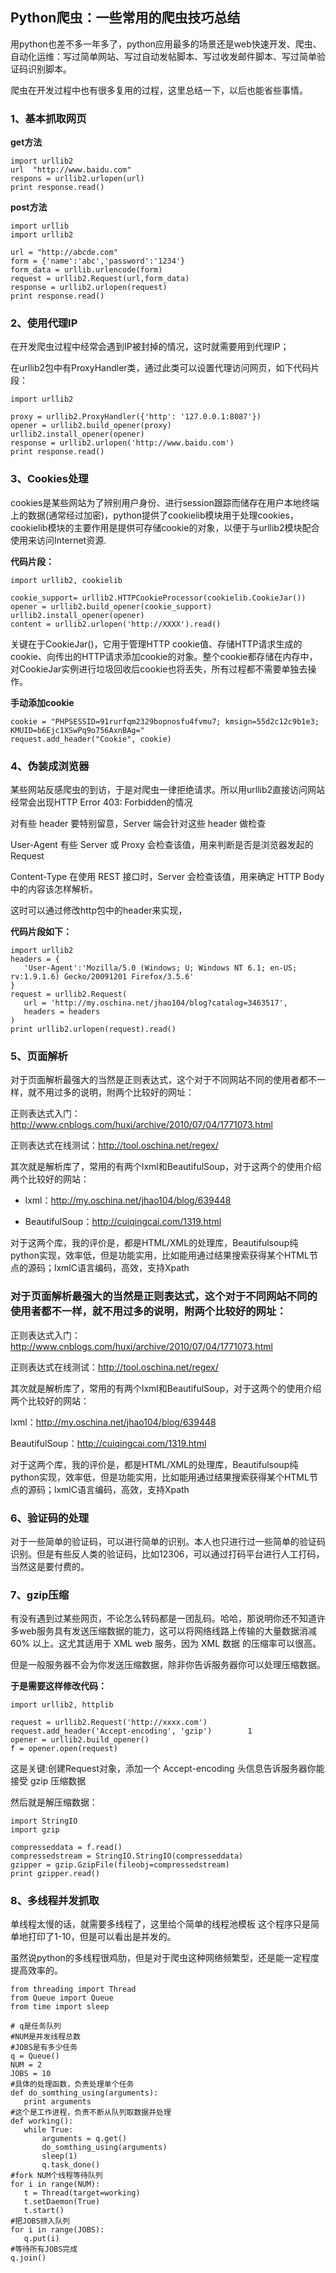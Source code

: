 ## Python爬虫：一些常用的爬虫技巧总结

用python也差不多一年多了，python应用最多的场景还是web快速开发、爬虫、自动化运维：写过简单网站、写过自动发帖脚本、写过收发邮件脚本、写过简单验证码识别脚本。

爬虫在开发过程中也有很多复用的过程，这里总结一下，以后也能省些事情。

### 1、基本抓取网页

**get方法**
```
import urllib2
url  "http://www.baidu.com"
respons = urllib2.urlopen(url)
print response.read()

```

**post方法**

```
import urllib
import urllib2

url = "http://abcde.com"
form = {'name':'abc','password':'1234'}
form_data = urllib.urlencode(form)
request = urllib2.Request(url,form_data)
response = urllib2.urlopen(request)
print response.read()
```

### 2、使用代理IP

在开发爬虫过程中经常会遇到IP被封掉的情况，这时就需要用到代理IP；

在urllib2包中有ProxyHandler类，通过此类可以设置代理访问网页，如下代码片段：

```
import urllib2

proxy = urllib2.ProxyHandler({'http': '127.0.0.1:8087'})
opener = urllib2.build_opener(proxy)
urllib2.install_opener(opener)
response = urllib2.urlopen('http://www.baidu.com')
print response.read()

```

### 3、Cookies处理

cookies是某些网站为了辨别用户身份、进行session跟踪而储存在用户本地终端上的数据(通常经过加密)，python提供了cookielib模块用于处理cookies，cookielib模块的主要作用是提供可存储cookie的对象，以便于与urllib2模块配合使用来访问Internet资源.

**代码片段：**

```
import urllib2, cookielib

cookie_support= urllib2.HTTPCookieProcessor(cookielib.CookieJar())
opener = urllib2.build_opener(cookie_support)
urllib2.install_opener(opener)
content = urllib2.urlopen('http://XXXX').read()

```

关键在于CookieJar()，它用于管理HTTP cookie值、存储HTTP请求生成的cookie、向传出的HTTP请求添加cookie的对象。整个cookie都存储在内存中，对CookieJar实例进行垃圾回收后cookie也将丢失，所有过程都不需要单独去操作。

**手动添加cookie**

```
cookie = "PHPSESSID=91rurfqm2329bopnosfu4fvmu7; kmsign=55d2c12c9b1e3; KMUID=b6Ejc1XSwPq9o756AxnBAg="
request.add_header("Cookie", cookie)

```

### 4、伪装成浏览器

某些网站反感爬虫的到访，于是对爬虫一律拒绝请求。所以用urllib2直接访问网站经常会出现HTTP Error 403: Forbidden的情况

对有些 header 要特别留意，Server 端会针对这些 header 做检查

User-Agent 有些 Server 或 Proxy 会检查该值，用来判断是否是浏览器发起的 Request

Content-Type 在使用 REST 接口时，Server 会检查该值，用来确定 HTTP Body 中的内容该怎样解析。

这时可以通过修改http包中的header来实现，

**代码片段如下：**

```
import urllib2
headers = {
   'User-Agent':'Mozilla/5.0 (Windows; U; Windows NT 6.1; en-US; rv:1.9.1.6) Gecko/20091201 Firefox/3.5.6'
}
request = urllib2.Request(
   url = 'http://my.oschina.net/jhao104/blog?catalog=3463517',
   headers = headers
)
print urllib2.urlopen(request).read()

```

### 5、页面解析

对于页面解析最强大的当然是正则表达式，这个对于不同网站不同的使用者都不一样，就不用过多的说明，附两个比较好的网址：

正则表达式入门：http://www.cnblogs.com/huxi/archive/2010/07/04/1771073.html 

正则表达式在线测试：http://tool.oschina.net/regex/ 

其次就是解析库了，常用的有两个lxml和BeautifulSoup，对于这两个的使用介绍两个比较好的网站：

- lxml：http://my.oschina.net/jhao104/blog/639448 

- BeautifulSoup：http://cuiqingcai.com/1319.html 

对于这两个库，我的评价是，都是HTML/XML的处理库，Beautifulsoup纯python实现，效率低，但是功能实用，比如能用通过结果搜索获得某个HTML节点的源码；lxmlC语言编码，高效，支持Xpath

### 对于页面解析最强大的当然是正则表达式，这个对于不同网站不同的使用者都不一样，就不用过多的说明，附两个比较好的网址：



正则表达式入门：http://www.cnblogs.com/huxi/archive/2010/07/04/1771073.html 



正则表达式在线测试：http://tool.oschina.net/regex/ 



其次就是解析库了，常用的有两个lxml和BeautifulSoup，对于这两个的使用介绍两个比较好的网站：



lxml：http://my.oschina.net/jhao104/blog/639448 



BeautifulSoup：http://cuiqingcai.com/1319.html 



对于这两个库，我的评价是，都是HTML/XML的处理库，Beautifulsoup纯python实现，效率低，但是功能实用，比如能用通过结果搜索获得某个HTML节点的源码；lxmlC语言编码，高效，支持Xpath

### 6、验证码的处理

对于一些简单的验证码，可以进行简单的识别。本人也只进行过一些简单的验证码识别。但是有些反人类的验证码，比如12306，可以通过打码平台进行人工打码，当然这是要付费的。

### 7、gzip压缩

有没有遇到过某些网页，不论怎么转码都是一团乱码。哈哈，那说明你还不知道许多web服务具有发送压缩数据的能力，这可以将网络线路上传输的大量数据消减 60% 以上。这尤其适用于 XML web 服务，因为 XML 数据 的压缩率可以很高。

但是一般服务器不会为你发送压缩数据，除非你告诉服务器你可以处理压缩数据。

**于是需要这样修改代码：**
```
import urllib2, httplib

request = urllib2.Request('http://xxxx.com')
request.add_header('Accept-encoding', 'gzip')        1
opener = urllib2.build_opener()
f = opener.open(request)

```

这是关键:创建Request对象，添加一个 Accept-encoding 头信息告诉服务器你能接受 gzip 压缩数据

然后就是解压缩数据：

```
import StringIO
import gzip

compresseddata = f.read() 
compressedstream = StringIO.StringIO(compresseddata)
gzipper = gzip.GzipFile(fileobj=compressedstream) 
print gzipper.read()

```

### 8、多线程并发抓取

单线程太慢的话，就需要多线程了，这里给个简单的线程池模板 这个程序只是简单地打印了1-10，但是可以看出是并发的。

虽然说python的多线程很鸡肋，但是对于爬虫这种网络频繁型，还是能一定程度提高效率的。

```
from threading import Thread
from Queue import Queue
from time import sleep

# q是任务队列
#NUM是并发线程总数
#JOBS是有多少任务
q = Queue()
NUM = 2
JOBS = 10
#具体的处理函数，负责处理单个任务
def do_somthing_using(arguments):
   print arguments
#这个是工作进程，负责不断从队列取数据并处理
def working():
   while True:
       arguments = q.get()
       do_somthing_using(arguments)
       sleep(1)
       q.task_done()
#fork NUM个线程等待队列
for i in range(NUM):
   t = Thread(target=working)
   t.setDaemon(True)
   t.start()
#把JOBS排入队列
for i in range(JOBS):
   q.put(i)
#等待所有JOBS完成
q.join()

```







